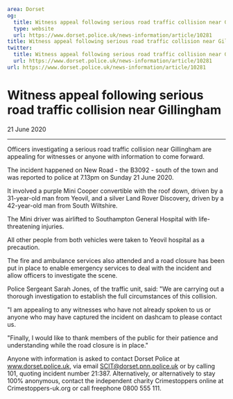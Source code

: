 ```yaml
area: Dorset
og:
  title: Witness appeal following serious road traffic collision near Gillingham
  type: website
  url: https://www.dorset.police.uk/news-information/article/10281
title: Witness appeal following serious road traffic collision near Gillingham |
twitter:
  title: Witness appeal following serious road traffic collision near Gillingham
  url: https://www.dorset.police.uk/news-information/article/10281
url: https://www.dorset.police.uk/news-information/article/10281
```

# Witness appeal following serious road traffic collision near Gillingham

21 June 2020

* * *

Officers investigating a serious road traffic collision near Gillingham are appealing for witnesses or anyone with information to come forward.

The incident happened on New Road - the B3092 - south of the town and was reported to police at 7.13pm on Sunday 21 June 2020.

It involved a purple Mini Cooper convertible with the roof down, driven by a 31-year-old man from Yeovil, and a silver Land Rover Discovery, driven by a 42-year-old man from South Wiltshire.

The Mini driver was airlifted to Southampton General Hospital with life-threatening injuries.

All other people from both vehicles were taken to Yeovil hospital as a precaution.

The fire and ambulance services also attended and a road closure has been put in place to enable emergency services to deal with the incident and allow officers to investigate the scene.

Police Sergeant Sarah Jones, of the traffic unit, said: "We are carrying out a thorough investigation to establish the full circumstances of this collision.

"I am appealing to any witnesses who have not already spoken to us or anyone who may have captured the incident on dashcam to please contact us.

"Finally, I would like to thank members of the public for their patience and understanding while the road closure is in place."

Anyone with information is asked to contact Dorset Police at www.dorset.police.uk, via email SCIT@dorset.pnn.police.uk or by calling 101, quoting incident number 21:387. Alternatively, or alternatively to stay 100% anonymous, contact the independent charity Crimestoppers online at Crimestoppers-uk.org or call freephone 0800 555 111.
